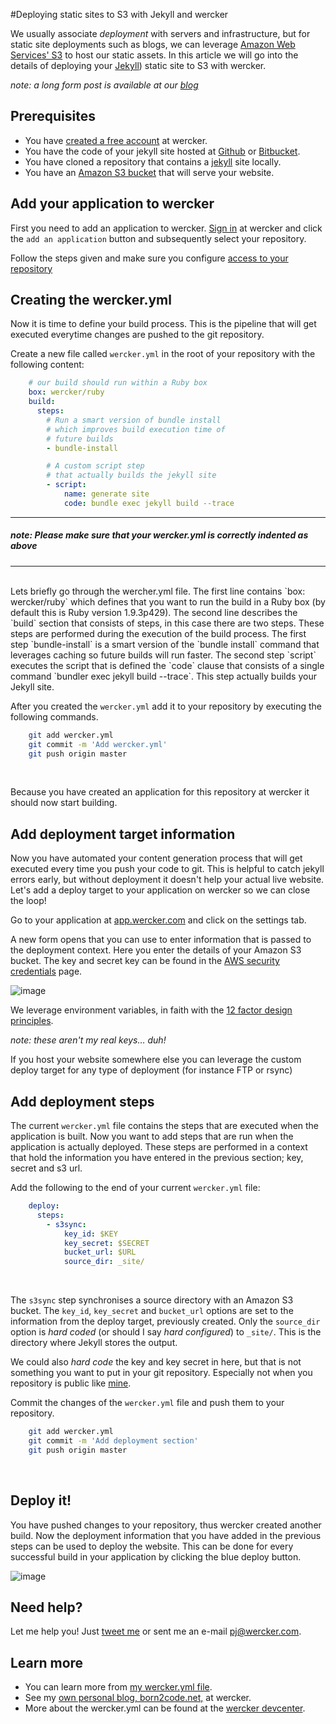 #Deploying static sites to S3 with Jekyll and wercker

We usually associate *deployment* with servers and infrastructure, but for static site deployments such as blogs, we can leverage [Amazon Web Services' S3](http://aws.amazon.com/s3/) to host our static assets. In this article we will go into the details of deploying your [Jekyll](http://jekyllrb.com)) static site to S3 with wercker.

_note: a long form post is available at our [blog](http://blog.wercker.com/2013/05/31/simplify-you-jekyll-publishing-process-with-wercker.html)_

## Prerequisites

* You have [created a free account](https://app.wercker.com/users/new/) at wercker.
* You have the code of your jekyll site hosted at [Github](http://github.com) or [Bitbucket](http://bitbucket.com).
* You have cloned a repository that contains a [jekyll](http://jekyllrb.com) site locally.
* You have an [Amazon S3 bucket](http://docs.aws.amazon.com/AmazonS3/latest/dev/HostingWebsiteOnS3Setup.html) that will serve your website.

## Add your application to wercker

First you need to add an application to wercker. [Sign in](http://app.wercker.com/) at wercker and click the `add an application` button and subsequently select your repository.

Follow the steps given and make sure you configure [access to your repository](/articles/gettingstarted/web.html)


## Creating the wercker.yml
Now it is time to define your build process. This is the pipeline that will get executed everytime changes are pushed to the git repository.

Create a new file called `wercker.yml` in the root of your repository with the following content:

```yaml
    # our build should run within a Ruby box
    box: wercker/ruby
    build:
      steps:
        # Run a smart version of bundle install
        # which improves build execution time of
        # future builds
        - bundle-install

        # A custom script step
        # that actually builds the jekyll site
        - script:
            name: generate site
            code: bundle exec jekyll build --trace
```

****
##### note: Please make sure that your wercker.yml is correctly indented as above
****


</br>
Lets briefly go through the wercher.yml file. The first line contains `box: wercker/ruby` which defines that you want to run the build in a Ruby box (by default this is Ruby version 1.9.3p429).
The second line describes the `build` section that consists of steps, in this case there are two steps. These steps are performed during the execution of the build process. The first step `bundle-install` is a smart version of the `bundle install` command that leverages caching so future builds will run faster. The second step `script` executes the script that is defined the `code` clause that consists of a single command `bundler exec jekyll build --trace`. This step actually builds your Jekyll site.

After you created the `wercker.yml` add it to your repository by executing the following commands.

```bash
    git add wercker.yml
    git commit -m 'Add wercker.yml'
    git push origin master
```
</br>

Because you have created an application for this repository at wercker it should now start building.

## Add deployment target information
Now you have automated your content generation process that will get executed every time you push your code to git. This is helpful to catch jekyll errors early, but without  deployment it doesn't help your actual live website. Let's add a deploy target to your application on wercker so we can close the loop!

Go to your application at [app.wercker.com](https://app.wercker.com) and click on the settings tab.

A new form opens that you can use to enter information that is passed to the deployment context. Here you enter the details of your Amazon S3 bucket. The key and secret key can be found in the [AWS security credentials](https://portal.aws.amazon.com/gp/aws/securityCredentials) page.

![image](http://f.cl.ly/items/2K3m0f332m1v2V1v1y0c/deploy-details.png)

We leverage environment variables, in faith with the [12 factor design principles](http://www.12factor.net/config).

_note: these aren't my real keys… duh!_

If you host your website somewhere else you can leverage the custom deploy target for any type of deployment (for instance FTP or rsync)

## Add deployment steps
The current `wercker.yml` file contains the steps that are executed when the application is built. Now you want to add steps that are run when the application is actually deployed. These steps are performed in a context that hold the information you have entered in the previous section; key, secret and s3 url.

Add the following to the end of your current `wercker.yml` file:

```yaml
    deploy:
      steps:
        - s3sync:
            key_id: $KEY
            key_secret: $SECRET
            bucket_url: $URL
            source_dir: _site/
```
</br>

The `s3sync` step synchronises a source directory with an Amazon S3 bucket. The `key_id`, `key_secret` and `bucket_url` options are set to the information from the deploy target, previously created. Only the `source_dir` option is _hard coded_ (or should I say _hard configured_) to `_site/`. This is the directory where Jekyll stores the output.

We could also _hard code_ the key and key secret in here, but that is not something you want to put in your git repository. Especially not when you repository is public like [mine](https://github.com/pjvds/born2code.net).

Commit the changes of the `wercker.yml` file and push them to your repository.

```bash
    git add wercker.yml
    git commit -m 'Add deployment section'
    git push origin master
```
</br>

## Deploy it!
You have pushed changes to your repository, thus wercker created another build. Now the deployment information that you have added in the previous steps can be used to deploy the website. This can be done for every successful build in your application by clicking the blue deploy button.

![image](http://f.cl.ly/items/3G1u1P0Y3l0p0X21270L/deploy-it.png)

## Need help?
Let me help you! Just [tweet me](http://twitter.com/pjvds) or sent me an e-mail [pj@wercker.com](mailto:pj@wercker.com).

## Learn more

* You can learn more from [my wercker.yml file](https://github.com/pjvds/born2code.net/blob/master/wercker.yml).
* See my [own personal blog, born2code.net,](https://app.wercker.com/#project/5198a619a4dd999717000331) at wercker.
* More about the wercker.yml can be found at the [wercker devcenter](http://devcenter.wercker.com/articles/werckeryml/).
